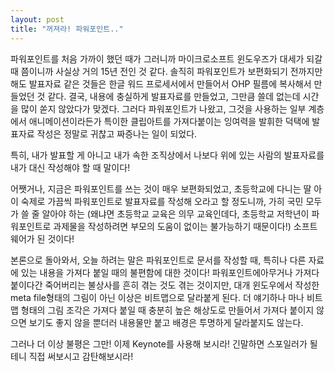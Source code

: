 ```yaml
---
layout: post
title: "꺼져라! 파워포인트.."
---
```


파워포인트를 처음 가까이 했던 때가 그러니까 마이크로소프트 윈도우즈가 대세가 되갈때 쯤이니까 사실상 거의 15년 전인 것 같다. 솔직히 파워포인트가 보편화되기 전까지만 해도 발표자료 같은 것들은 한글 워드 프로세서에서 만들어서 OHP 필름에 복사해서 만들었던 것 같다. 결국, 내용에 충실하게 발표자료를 만들었고, 그만큼 쓸데 없는데 시간을 많이 쏟지 않았다가 맞겠다. 그러다 파워포인트가 나왔고, 그것을 사용하는 일부 계층에서 애니메이션이라든가 특이한 클립아트를 가져다붙이는 잉여력을 발휘한 덕택에 발표자료 작성은 정말로 귀찮고 짜증나는 일이 되었다. 

특히, 내가 발표할 게 아니고 내가 속한 조직상에서 나보다 위에 있는 사람의 발표자료를 내가 대신 작성해야 할 때 말이다!

 어쨋거나, 지금은 파워포인트를 쓰는 것이 매우 보편화되었고, 초등학교에 다니는 딸 아이 숙제로 가끔씩 파워포인트로 발표자료를 작성해 오라고 할 정도니까, 가히 국민 모두가 쓸 줄 알아야 하는 (왜냐면 초등학교 교육은 의무 교육인데다, 초등학교 저학년이 파워포인트로 과제물을 작성하려면 부모의 도움이 없이는 불가능하기 때문이다!) 소프트웨어가 된 것이다!

본론으로 돌아와서, 오늘 하려는 말은 파워포인트로 문서를 작성할 때, 특히나 다른 자료에 있는 내용을 가져다 붙일 때의 불편함에 대한 것이다! 파워포인트에아무거나 가져다 붙이다간 죽어버리는 불상사를 흔히 겪는 것도 겪는 것이지만, 대개 윈도우에서 작성한 meta file형태의 그림이 아닌 이상은 비트맵으로 달라붙게 된다. 더 얘기하나 마나 비트맵 형태의 그림 조각은 가져다 붙일 때 충분히 높은 해상도로 만들어서 가져다 붙이지 않으면 보기도 좋지 않을 뿐더러 내용물만 붙고 배경은 투명하게 달라붙지도 않는다. 

그러나 더 이상 불평은 그만! 이제 Keynote를 사용해 보시라! 긴말하면 스포일러가 될테니 직접 써보시고 감탄해보시라!
 

